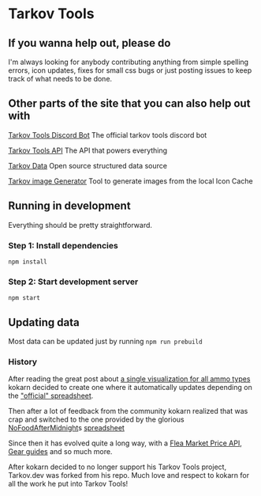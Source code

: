 # Tarkov Tools

## If you wanna help out, please do

I'm always looking for anybody contributing anything from simple spelling errors, icon updates, fixes for small css bugs or just posting issues to keep track of what needs to be done.

## Other parts of the site that you can also help out with

[Tarkov Tools Discord Bot](https://github.com/the-hideout/stash)
The official tarkov tools discord bot

[Tarkov Tools API](https://github.com/the-hideout/tarkov-data-api)
The API that powers everything

[Tarkov Data](https://github.com/TarkovTracker/tarkovdata/)
Open source structured data source

[Tarkov image Generator](https://github.com/the-hideout/tarkov-image-generator)
Tool to generate images from the local Icon Cache

## Running in development

Everything should be pretty straightforward.

### Step 1: Install dependencies

`npm install`

### Step 2: Start development server

`npm start`

## Updating data

Most data can be updated just by running
`npm run prebuild`

### History

After reading the great post about [a single visualization for all ammo types](https://www.reddit.com/r/EscapefromTarkov/comments/ebvizg/ammo_table_visualized_on_one_graph/) kokarn decided to create one where it automatically updates depending on the ["official" spreadsheet](https://docs.google.com/spreadsheets/d/1l_8zSZg-viVTZ2bavMEIIKhix6mFTXuVHWcNKZgBrjQ/htmlview?sle=true).

Then after a lot of feedback from the community kokarn realized that was crap and switched to the one provided by the glorious [NoFoodAfterMidnight](https://www.twitch.tv/nofoodaftermidnight)s [spreadsheet](https://docs.google.com/spreadsheets/u/0/d/1jjWcIue0_PCsbLQAiL5VrIulPK8SzM5jjiCMx9zUuvE)

Since then it has evolved quite a long way, with a [Flea Market Price API](https://tarkov.dev/___graphql), [Gear guides](https://tarkov.dev.com/gear/) and so much more.

After kokarn decided to no longer support his Tarkov Tools project, Tarkov.dev was forked from his repo. Much love and respect to kokarn for all the work he put into Tarkov Tools!
